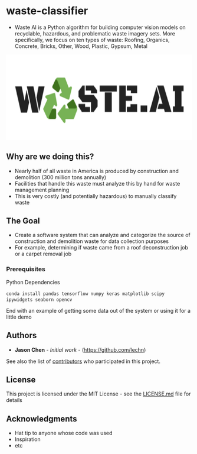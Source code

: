 # waste-classifier

- Waste AI is a Python algorithm for building computer vision models on recyclable, hazardous, and problematic waste imagery sets. More specifically, we focus on ten types of waste: Roofing, Organics, Concrete, Bricks, Other, Wood, Plastic, Gypsum, Metal

![alt text](img/WasteAI.png)

## Why are we doing this?

- Nearly half of all waste in America is produced by construction and demolition (300 million tons annually)
- Facilities that handle this waste must analyze this by hand for waste management planning
- This is very costly (and potentially hazardous) to manually classify waste

## The Goal

- Create a software system that can analyze and categorize the source of construction and demolition waste for data collection purposes
- For example, determining if waste came from a roof deconstruction job or a carpet removal job

### Prerequisites

Python Dependencies

```
conda install pandas tensorflow numpy keras matplotlib scipy ipywidgets seaborn opencv
```

End with an example of getting some data out of the system or using it for a little demo

## Authors

- **Jason Chen** - _Initial work_ - (https://github.com/lechn)

See also the list of [contributors](https://github.com/LeChn/waste-classifier/contributors) who participated in this project.

## License

This project is licensed under the MIT License - see the [LICENSE.md](LICENSE.md) file for details

## Acknowledgments

- Hat tip to anyone whose code was used
- Inspiration
- etc
